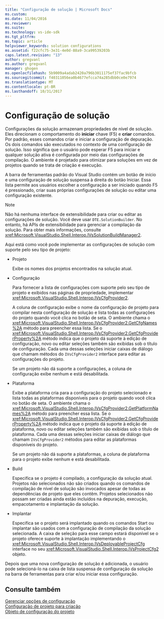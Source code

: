 ```yaml
---
title: "Configuração de solução | Microsoft Docs"
ms.custom: 
ms.date: 11/04/2016
ms.reviewer: 
ms.suite: 
ms.technology: vs-ide-sdk
ms.tgt_pltfrm: 
ms.topic: article
helpviewer_keywords: solution configurations
ms.assetid: f22cfc75-3e31-4e0d-88a9-3ca99539203b
caps.latest.revision: "13"
author: gregvanl
ms.author: gregvanl
manager: ghogen
ms.openlocfilehash: 5b9009a4adab2420a796b3011175ef37fac9bfcb
ms.sourcegitcommit: f40311056ea0b4677efcca74a285dbb0ce0e7974
ms.translationtype: MT
ms.contentlocale: pt-BR
ms.lasthandoff: 10/31/2017
---
```

# <a name="solution-configuration"></a>Configuração de solução
Configurações da solução armazenam propriedades de nível de solução. Eles direcionam o comportamento do **iniciar** chave (F5) e **criar** comandos. Por padrão, esses comandos criar e iniciar a configuração de depuração. Os dois comandos são executados no contexto de uma configuração de solução. Isso significa que o usuário pode esperar F5 para iniciar e qualquer solução ativa é configurada por meio das configurações de compilação. O ambiente é projetado para otimizar para soluções em vez de projetos quando se trata de criação e execução.  
  
 A barra de ferramentas padrão do Visual Studio contém um botão de início e uma configuração de solução suspensa à direita do botão Iniciar. Essa lista permite aos usuários escolher a configuração a ser iniciado quando F5 é pressionado, criar suas próprias configurações de solução ou editar uma configuração existente.  
  
> [!NOTE]
>  Não há nenhuma interface de extensibilidade para criar ou editar as configurações de solução. Você deve usar `DTE.SolutionBuilder`. No entanto, há APIs de extensibilidade para gerenciar a compilação da solução. Para obter mais informações, consulte <xref:Microsoft.VisualStudio.Shell.Interop.IVsSolutionBuildManager2>.  
  
 Aqui está como você pode implementar as configurações de solução com suporte pelo seu tipo de projeto:  
  
-   Projeto  
  
     Exibe os nomes dos projetos encontrados na solução atual.  
  
-   Configuração  
  
     Para fornecer a lista de configurações com suporte pelo seu tipo de projeto e exibidos nas páginas de propriedade, implementar <xref:Microsoft.VisualStudio.Shell.Interop.IVsCfgProvider2>.  
  
     A coluna de configuração exibe o nome da configuração de projeto para compilar nesta configuração de solução e lista todas as configurações do projeto quando você clica no botão de seta. O ambiente chama o <xref:Microsoft.VisualStudio.Shell.Interop.IVsCfgProvider2.GetCfgNames%2A> método para preencher essa lista. Se o <xref:Microsoft.VisualStudio.Shell.Interop.IVsCfgProvider2.GetCfgProviderProperty%2A> método indica que o projeto dá suporte à edição de configuração, novo ou editar seleções também são exibidas sob o título de configuração. Cada uma dessas seleções iniciar caixas de diálogo que chamam métodos do `IVsCfgProvider2` interface para editar as configurações do projeto.  
  
     Se um projeto não dá suporte a configurações, a coluna de configuração exibe nenhum e está desabilitada.  
  
-   Plataforma  
  
     Exibe a plataforma cria para a configuração do projeto selecionado e lista todas as plataformas disponíveis para o projeto quando você clica no botão de seta. O ambiente chama o <xref:Microsoft.VisualStudio.Shell.Interop.IVsCfgProvider2.GetPlatformNames%2A> método para preencher essa lista. Se o <xref:Microsoft.VisualStudio.Shell.Interop.IVsCfgProvider2.GetCfgProviderProperty%2A> método indica que o projeto dá suporte à edição de plataforma, novo ou editar seleções também são exibidas sob o título de plataforma. Cada uma dessas seleções iniciar caixas de diálogo que chamam `IVsCfgProvider2` métodos para editar as plataformas disponíveis do projeto.  
  
     Se um projeto não dá suporte a plataformas, a coluna de plataforma para o projeto exibe nenhum e está desabilitada.  
  
-   Build  
  
     Especifica se o projeto é compilado, a configuração da solução atual. Projetos não selecionados não são criados quando os comandos de compilação de nível de solução são invocados apesar de todas as dependências de projeto que eles contêm. Projetos selecionados não possam ser criadas ainda estão incluídos na depuração, execução, empacotamento e implantação da solução.  
  
-   Implantar  
  
     Especifica se o projeto será implantado quando os comandos Start ou implantar são usados com a configuração de compilação da solução selecionada. A caixa de seleção para esse campo estará disponível se o projeto oferece suporte à implantação implementando o <xref:Microsoft.VisualStudio.Shell.Interop.IVsDeployableProjectCfg> interface no seu <xref:Microsoft.VisualStudio.Shell.Interop.IVsProjectCfg2> objeto.  
  
 Depois que uma nova configuração de solução é adicionada, o usuário pode selecioná-lo na caixa de lista suspensa de configuração da solução na barra de ferramentas para criar e/ou iniciar essa configuração.  
  
## <a name="see-also"></a>Consulte também  
 [Gerenciar opções de configuração](../../extensibility/internals/managing-configuration-options.md)   
 [Configuração de projeto para criação](../../extensibility/internals/project-configuration-for-building.md)   
 [Objeto de configuração do projeto](../../extensibility/internals/project-configuration-object.md)